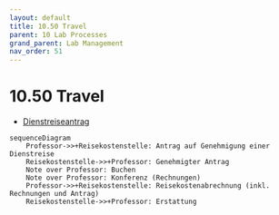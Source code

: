 ```yaml
---
layout: default
title: 10.50 Travel
parent: 10 Lab Processes
grand_parent: Lab Management
nav_order: 51
---
```


# 10.50 Travel

- [Dienstreiseantrag](https://www.uni-bamberg.de/fileadmin/abt-personal/Homepage_ab_2016-03/11_Formulare_Infos_Merkblaetter/Reisekosten/Antrag_auf_Genehmigung_einer_Dienstreise.pdf)

```mermaid
sequenceDiagram
    Professor->>+Reisekostenstelle: Antrag auf Genehmigung einer Dienstreise
    Reisekostenstelle->>+Professor: Genehmigter Antrag
    Note over Professor: Buchen
    Note over Professor: Konferenz (Rechnungen)
    Professor->>+Reisekostenstelle: Reisekostenabrechnung (inkl. Rechnungen und Antrag)
    Reisekostenstelle->>+Professor: Erstattung

```